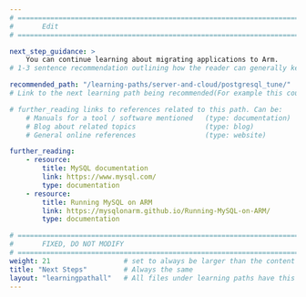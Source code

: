 ```yaml
---
# ================================================================================
#       Edit
# ================================================================================

next_step_guidance: >
    You can continue learning about migrating applications to Arm. 
# 1-3 sentence recommendation outlining how the reader can generally keep learning about these topics, and a specific explanation of why the next step is being recommended.

recommended_path: "/learning-paths/server-and-cloud/postgresql_tune/"
# Link to the next learning path being recommended(For example this could be /learning-paths/server-and-cloud/mongodb).

# further_reading links to references related to this path. Can be:
    # Manuals for a tool / software mentioned   (type: documentation)
    # Blog about related topics                 (type: blog)
    # General online references                 (type: website) 

further_reading:
    - resource:
        title: MySQL documentation
        link: https://www.mysql.com/
        type: documentation
    - resource:
        title: Running MySQL on ARM
        link: https://mysqlonarm.github.io/Running-MySQL-on-ARM/
        type: documentation

# ================================================================================
#       FIXED, DO NOT MODIFY
# ================================================================================
weight: 21                  # set to always be larger than the content in this path, and one more than 'review'
title: "Next Steps"         # Always the same
layout: "learningpathall"   # All files under learning paths have this same wrapper
---
```

